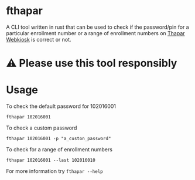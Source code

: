 # fthapar

A CLI tool written in rust that can be used to check if the password/pin for a particular enrollment number or a range of enrollment numbers on [Thapar Webkiosk](https://webkiosk.thapar.edu) is correct or not.

# ⚠️ Please use this tool responsibly

# Usage

To check the default password for 102016001
```shell
fthapar 102016001
```
To check a custom password
```shell
fthapar 102016001 -p "a_custon_password"
```
To check for a range of enrollment numbers
```shell
fthapar 102016001 --last 102016010
```

For more information try `fthapar --help`
